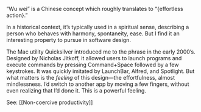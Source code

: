 “Wu wei” is a Chinese concept which roughly translates to “{effortless action}.”

In a historical context, it’s typically used in a spiritual sense, describing a person who behaves with harmony, spontaneity, ease. But I find it an interesting property to pursue in software design.

The Mac utility Quicksilver introduced me to the phrase in the early 2000’s. Designed by Nicholas Jitkoff, it allowed users to launch programs and execute commands by pressing Command+Space followed by a few keystrokes. It was quickly imitated by LaunchBar, Alfred, and Spotlight. But what matters is the _feeling_ of this design—the effortfulness, almost mindlessness. I’d switch to another app by moving a few fingers, without even realizing that I’d done it. This is a powerful feeling.

See: [[Non-coercive productivity]]
